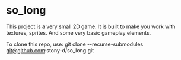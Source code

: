 # so_long
This project is a very small 2D game. It is built to make you work with textures, sprites. And some very basic gameplay elements.

To clone this repo, use: git clone --recurse-submodules git@github.com:stony-d/so_long.git
